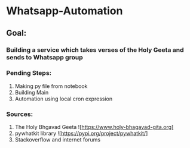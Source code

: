 # Whatsapp-Automation

## Goal:

### Building a service which takes verses of the Holy Geeta and sends to Whatsapp group

### Pending Steps:

1. Making py file from notebook
2. Building Main
3. Automation using local cron expression

### Sources:

1. The Holy Bhgavad Geeta ![https://www.holy-bhagavad-gita.org]
2. pywhatkit library ![https://pypi.org/project/pywhatkit/]
3. Stackoverflow and internet forums